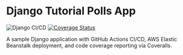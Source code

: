# Django Tutorial Polls App

![Django CI/CD](https://github.com/UltimateBoss80/swe1-app/actions/workflows/django.yml/badge.svg)
[![Coverage Status](https://coveralls.io/repos/github/UltimateBoss80/swe1-app/badge.svg?branch=main)](https://coveralls.io/github/UltimateBoss80/swe1-app?branch=main)

A sample Django application with GitHub Actions CI/CD, AWS Elastic Beanstalk deployment, 
and code coverage reporting via Coveralls.
